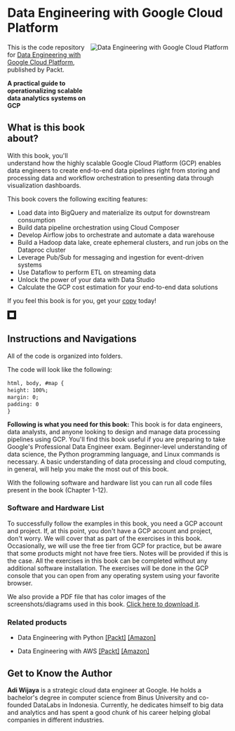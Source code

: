 # Data Engineering with Google Cloud Platform

<a href="https://www.packtpub.com/product/data-engineering-with-google-cloud-platform/9781800561328?utm_source=github&utm_medium=repository&utm_campaign=9781800561328"><img src="https://static.packt-cdn.com/products/9781800561328/cover/smaller" alt="Data Engineering with Google Cloud Platform" height="256px" align="right"></a>

This is the code repository for [Data Engineering with Google Cloud Platform](https://www.packtpub.com/product/data-engineering-with-google-cloud-platform/9781800561328?utm_source=github&utm_medium=repository&utm_campaign=9781800561328), published by Packt.

**A practical guide to operationalizing scalable data analytics systems on GCP**

## What is this book about?
With this book, you'll understand how the highly scalable Google Cloud Platform (GCP) enables data engineers to create end-to-end data pipelines right from storing and processing data and workflow orchestration to presenting data through visualization dashboards.


This book covers the following exciting features: 
* Load data into BigQuery and materialize its output for downstream consumption
* Build data pipeline orchestration using Cloud Composer
* Develop Airflow jobs to orchestrate and automate a data warehouse
* Build a Hadoop data lake, create ephemeral clusters, and run jobs on the Dataproc cluster
* Leverage Pub/Sub for messaging and ingestion for event-driven systems
* Use Dataflow to perform ETL on streaming data
* Unlock the power of your data with Data Studio
* Calculate the GCP cost estimation for your end-to-end data solutions

If you feel this book is for you, get your [copy](https://www.amazon.com/dp/B09NC5XJ6D) today!

<a href="https://www.packtpub.com/?utm_source=github&utm_medium=banner&utm_campaign=GitHubBanner"><img src="https://raw.githubusercontent.com/PacktPublishing/GitHub/master/GitHub.png" 
alt="https://www.packtpub.com/" border="5" /></a>


## Instructions and Navigations
All of the code is organized into folders.

The code will look like the following:
```
html, body, #map {
height: 100%;
margin: 0;
padding: 0
}
```

**Following is what you need for this book:**
This book is for data engineers, data analysts, and anyone looking to design and manage data processing pipelines using GCP. 
You'll find this book useful if you are preparing to take Google's Professional Data Engineer exam. Beginner-level understanding of data science, the Python programming language, and Linux commands is necessary. 
A basic understanding of data processing and cloud computing, in general, will help you make the most out of this book.	

With the following software and hardware list you can run all code files present in the book (Chapter 1-12).

### Software and Hardware List

To successfully follow the examples in this book, you need a GCP account and project. If, at this point, you don't have a GCP account and project, don't worry. 
We will cover that as part of the exercises in this book. Occasionally, we will use the free tier from GCP for practice, but be aware that some products might not have free tiers. 
Notes will be provided if this is the case. All the exercises in this book can be completed without any additional software installation. 
The exercises will be done in the GCP console that you can open from any operating system using your favorite browser. 


We also provide a PDF file that has color images of the screenshots/diagrams used in this book. [Click here to download it](https://static.packt-cdn.com/downloads/9781800561328_ColorImages.pdf).


### Related products <Other books you may enjoy>
* Data Engineering with Python [[Packt]](https://www.packtpub.com/product/data-engineering-with-python/9781839214189?utm_source=github&utm_medium=repository&utm_campaign=9781839214189) [[Amazon]](https://www.amazon.com/dp/B08DSLVFNR)

* Data Engineering with AWS [[Packt]](https://www.packtpub.com/product/data-engineering-with-aws/9781800560413?utm_source=github&utm_medium=repository&utm_campaign=9781800560413) [[Amazon]](https://www.amazon.com/dp/B09C2MN5DV)

## Get to Know the Author
**Adi Wijaya**
is a strategic cloud data engineer at Google. He holds a bachelor's degree
in computer science from Binus University and co-founded DataLabs in Indonesia.
Currently, he dedicates himself to big data and analytics and has spent a good chunk
of his career helping global companies in different industries.
